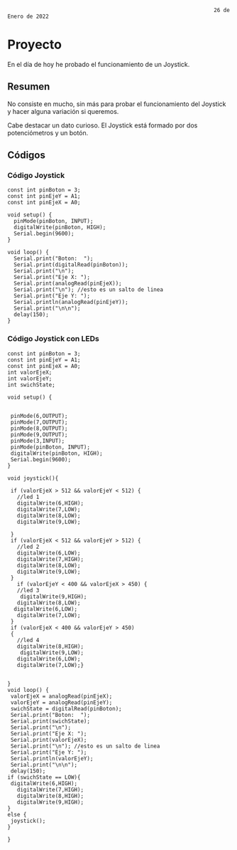                                                                      26 de Enero de 2022

# Proyecto

En el día de hoy he probado el funcionamiento de un Joystick.

## Resumen

No consiste en mucho, sin más para probar el funcionamiento del Joystick y hacer alguna variación si queremos.

Cabe destacar un dato curioso. El Joystick está formado por dos potenciómetros y un botón.

## Códigos

### Código Joystick

```
const int pinBoton = 3; 
const int pinEjeY = A1; 
const int pinEjeX = A0; 
 
void setup() {
  pinMode(pinBoton, INPUT);
  digitalWrite(pinBoton, HIGH);
  Serial.begin(9600);
}
 
void loop() {
  Serial.print("Boton:  ");
  Serial.print(digitalRead(pinBoton));
  Serial.print("\n");
  Serial.print("Eje X: ");
  Serial.print(analogRead(pinEjeX));
  Serial.print("\n"); //esto es un salto de linea
  Serial.print("Eje Y: ");
  Serial.println(analogRead(pinEjeY));
  Serial.print("\n\n");
  delay(150);
}

```


### Código Joystick con LEDs

```
const int pinBoton = 3; 
const int pinEjeY = A1; 
const int pinEjeX = A0; 
int valorEjeX;
int valorEjeY;
int swichState;

void setup() {
 

 pinMode(6,OUTPUT);
 pinMode(7,OUTPUT);
 pinMode(8,OUTPUT);
 pinMode(9,OUTPUT);
 pinMode(3,INPUT);
 pinMode(pinBoton, INPUT);
 digitalWrite(pinBoton, HIGH);
 Serial.begin(9600);
}

void joystick(){
 
 if (valorEjeX > 512 && valorEjeY < 512) {
   //led 1
   digitalWrite(6,HIGH);
   digitalWrite(7,LOW);
   digitalWrite(8,LOW);
   digitalWrite(9,LOW);
  
 }
 if (valorEjeX < 512 && valorEjeY > 512) {
   //led 2
   digitalWrite(6,LOW);
   digitalWrite(7,HIGH);
   digitalWrite(8,LOW);
   digitalWrite(9,LOW);
 }
   if (valorEjeY < 400 && valorEjeX > 450) {
   //led 3
    digitalWrite(9,HIGH);
   digitalWrite(8,LOW);
  digitalWrite(6,LOW);
   digitalWrite(7,LOW);
 }
 if (valorEjeX < 400 && valorEjeY > 450)
 {
   //led 4
   digitalWrite(8,HIGH);
    digitalWrite(9,LOW);
   digitalWrite(6,LOW);
   digitalWrite(7,LOW);}


}
void loop() {
 valorEjeX = analogRead(pinEjeX);
 valorEjeY = analogRead(pinEjeY);
 swichState = digitalRead(pinBoton);
 Serial.print("Boton:  ");
 Serial.print(swichState);
 Serial.print("\n");
 Serial.print("Eje X: ");
 Serial.print(valorEjeX);
 Serial.print("\n"); //esto es un salto de linea
 Serial.print("Eje Y: ");
 Serial.println(valorEjeY);
 Serial.print("\n\n");
 delay(150);
if (swichState == LOW){
 digitalWrite(6,HIGH);
   digitalWrite(7,HIGH);
   digitalWrite(8,HIGH);
   digitalWrite(9,HIGH);
}
else {
 joystick();
}
 
}

```
